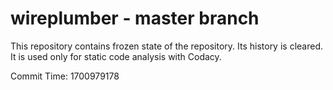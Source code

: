 # wireplumber - master branch

This repository contains frozen state of the repository.
Its history is cleared. It is used only for static code
analysis with Codacy.

Commit Time: 1700979178